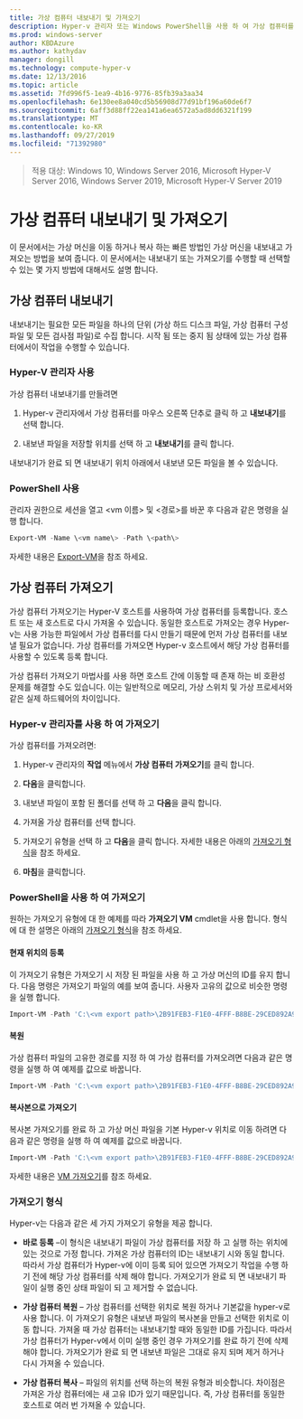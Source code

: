 ```yaml
---
title: 가상 컴퓨터 내보내기 및 가져오기
description: Hyper-v 관리자 또는 Windows PowerShell을 사용 하 여 가상 컴퓨터를 내보내고 가져오는 방법을 보여 줍니다.
ms.prod: windows-server
author: KBDAzure
ms.author: kathydav
manager: dongill
ms.technology: compute-hyper-v
ms.date: 12/13/2016
ms.topic: article
ms.assetid: 7fd996f5-1ea9-4b16-9776-85fb39a3aa34
ms.openlocfilehash: 6e130ee8a040cd5b56908d77d91bf196a60de6f7
ms.sourcegitcommit: 6aff3d88ff22ea141a6ea6572a5ad8dd6321f199
ms.translationtype: MT
ms.contentlocale: ko-KR
ms.lasthandoff: 09/27/2019
ms.locfileid: "71392980"
---
```

>적용 대상: Windows 10, Windows Server 2016, Microsoft Hyper-V Server 2016, Windows Server 2019, Microsoft Hyper-V Server 2019

# <a name="export-and-import-virtual-machines"></a>가상 컴퓨터 내보내기 및 가져오기

이 문서에서는 가상 머신을 이동 하거나 복사 하는 빠른 방법인 가상 머신을 내보내고 가져오는 방법을 보여 줍니다. 이 문서에서는 내보내기 또는 가져오기를 수행할 때 선택할 수 있는 몇 가지 방법에 대해서도 설명 합니다.

## <a name="export-a-virtual-machine"></a>가상 컴퓨터 내보내기

내보내기는 필요한 모든 파일을 하나의 단위 (가상 하드 디스크 파일, 가상 컴퓨터 구성 파일 및 모든 검사점 파일)로 수집 합니다. 시작 됨 또는 중지 됨 상태에 있는 가상 컴퓨터에서이 작업을 수행할 수 있습니다.

### <a name="using-hyper-v-manager"></a>Hyper-V 관리자 사용

가상 컴퓨터 내보내기를 만들려면

1. Hyper-v 관리자에서 가상 컴퓨터를 마우스 오른쪽 단추로 클릭 하 고 **내보내기**를 선택 합니다.

2. 내보낸 파일을 저장할 위치를 선택 하 고 **내보내기**를 클릭 합니다.

내보내기가 완료 되 면 내보내기 위치 아래에서 내보낸 모든 파일을 볼 수 있습니다.

### <a name="using-powershell"></a>PowerShell 사용

관리자 권한으로 세션을 열고 \<vm 이름\> 및 \<경로\>를 바꾼 후 다음과 같은 명령을 실행 합니다.

```powershell
Export-VM -Name \<vm name\> -Path \<path\>
```

자세한 내용은 [Export-VM](https://docs.microsoft.com/powershell/module/hyper-v/export-vm)을 참조 하세요.

## <a name="import-a-virtual-machine"></a>가상 컴퓨터 가져오기 

가상 컴퓨터 가져오기는 Hyper-V 호스트를 사용하여 가상 컴퓨터를 등록합니다. 호스트 또는 새 호스트로 다시 가져올 수 있습니다. 동일한 호스트로 가져오는 경우 Hyper-v는 사용 가능한 파일에서 가상 컴퓨터를 다시 만들기 때문에 먼저 가상 컴퓨터를 내보낼 필요가 없습니다. 가상 컴퓨터를 가져오면 Hyper-v 호스트에서 해당 가상 컴퓨터를 사용할 수 있도록 등록 합니다.

가상 컴퓨터 가져오기 마법사를 사용 하면 호스트 간에 이동할 때 존재 하는 비 호환성 문제를 해결할 수도 있습니다. 이는 일반적으로 메모리, 가상 스위치 및 가상 프로세서와 같은 실제 하드웨어의 차이입니다.

### <a name="import-using-hyper-v-manager"></a>Hyper-v 관리자를 사용 하 여 가져오기

가상 컴퓨터를 가져오려면:

1. Hyper-v 관리자의 **작업** 메뉴에서 **가상 컴퓨터 가져오기**를 클릭 합니다.

2. **다음**을 클릭합니다.

3. 내보낸 파일이 포함 된 폴더를 선택 하 고 **다음**을 클릭 합니다.

4. 가져올 가상 컴퓨터를 선택 합니다.

5. 가져오기 유형을 선택 하 고 **다음**을 클릭 합니다. 자세한 내용은 아래의 [가져오기 형식](#import-types)을 참조 하세요.

6. **마침**을 클릭합니다.

### <a name="import-using-powershell"></a>PowerShell을 사용 하 여 가져오기

원하는 가져오기 유형에 대 한 예제를 따라 **가져오기 VM** cmdlet을 사용 합니다. 형식에 대 한 설명은 아래의 [가져오기 형식](#import-types)을 참조 하세요. 

#### <a name="register-in-place"></a>현재 위치의 등록

이 가져오기 유형은 가져오기 시 저장 된 파일을 사용 하 고 가상 머신의 ID를 유지 합니다. 다음 명령은 가져오기 파일의 예를 보여 줍니다. 사용자 고유의 값으로 비슷한 명령을 실행 합니다.

```powershell
Import-VM -Path 'C:\<vm export path>\2B91FEB3-F1E0-4FFF-B8BE-29CED892A95A.vmcx' 
```

#### <a name="restore"></a>복원

가상 컴퓨터 파일의 고유한 경로를 지정 하 여 가상 컴퓨터를 가져오려면 다음과 같은 명령을 실행 하 여 예제를 값으로 바꿉니다.

```powershell
Import-VM -Path 'C:\<vm export path>\2B91FEB3-F1E0-4FFF-B8BE-29CED892A95A.vmcx' -Copy -VhdDestinationPath 'D:\Virtual Machines\WIN10DOC' -VirtualMachinePath 'D:\Virtual Machines\WIN10DOC'
```

#### <a name="import-as-a-copy"></a>복사본으로 가져오기

복사본 가져오기를 완료 하 고 가상 머신 파일을 기본 Hyper-v 위치로 이동 하려면 다음과 같은 명령을 실행 하 여 예제를 값으로 바꿉니다.

``` PowerShell
Import-VM -Path 'C:\<vm export path>\2B91FEB3-F1E0-4FFF-B8BE-29CED892A95A.vmcx' -Copy -GenerateNewId
```

자세한 내용은 [VM 가져오기](https://docs.microsoft.com/powershell/module/hyper-v/import-vm)를 참조 하세요.

### <a name="import-types"></a>가져오기 형식

Hyper-v는 다음과 같은 세 가지 가져오기 유형을 제공 합니다.

- **바로 등록** –이 형식은 내보내기 파일이 가상 컴퓨터를 저장 하 고 실행 하는 위치에 있는 것으로 가정 합니다. 가져온 가상 컴퓨터의 ID는 내보내기 시와 동일 합니다. 따라서 가상 컴퓨터가 Hyper-v에 이미 등록 되어 있으면 가져오기 작업을 수행 하기 전에 해당 가상 컴퓨터를 삭제 해야 합니다. 가져오기가 완료 되 면 내보내기 파일이 실행 중인 상태 파일이 되 고 제거할 수 없습니다.

- **가상 컴퓨터 복원** – 가상 컴퓨터를 선택한 위치로 복원 하거나 기본값을 hyper-v로 사용 합니다. 이 가져오기 유형은 내보낸 파일의 복사본을 만들고 선택한 위치로 이동 합니다. 가져올 때 가상 컴퓨터는 내보내기할 때와 동일한 ID를 가집니다. 따라서 가상 컴퓨터가 Hyper-v에서 이미 실행 중인 경우 가져오기를 완료 하기 전에 삭제 해야 합니다. 가져오기가 완료 되 면 내보낸 파일은 그대로 유지 되며 제거 하거나 다시 가져올 수 있습니다.

- **가상 컴퓨터 복사** – 파일의 위치를 선택 하는의 복원 유형과 비슷합니다. 차이점은 가져온 가상 컴퓨터에는 새 고유 ID가 있기 때문입니다. 즉, 가상 컴퓨터를 동일한 호스트로 여러 번 가져올 수 있습니다.

